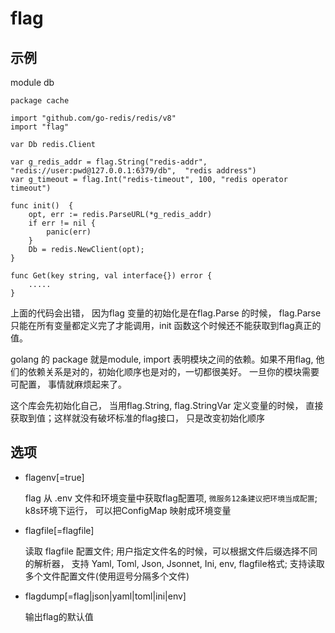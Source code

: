 
# flag

## 示例

module db

```golang
package cache

import "github.com/go-redis/redis/v8"
import "flag"

var Db redis.Client

var g_redis_addr = flag.String("redis-addr", "redis://user:pwd@127.0.0.1:6379/db",  "redis address")
var g_timeout = flag.Int("redis-timeout", 100, "redis operator timeout")

func init()  {
	opt, err := redis.ParseURL(*g_redis_addr)
	if err != nil {
		panic(err)
	}
	Db = redis.NewClient(opt);
}

func Get(key string, val interface{}) error {
	.....
}

```

上面的代码会出错， 因为flag 变量的初始化是在flag.Parse 的时候， flag.Parse 只能在所有变量都定义完了才能调用，init 函数这个时候还不能获取到flag真正的值。

golang 的 package 就是module,  import 表明模块之间的依赖。如果不用flag, 他们的依赖关系是对的，初始化顺序也是对的，一切都很美好。 一旦你的模块需要可配置， 事情就麻烦起来了。

这个库会先初始化自己， 当用flag.String,  flag.StringVar 定义变量的时候， 直接获取到值；这样就没有破坏标准的flag接口， 只是改变初始化顺序



## 选项
- flagenv[=true] 

	flag 从 .env 文件和环境变量中获取flag配置项, `微服务12条建议把环境当成配置`; k8s环境下运行， 可以把ConfigMap 映射成环境变量
- flagfile[=flagfile]

    读取 flagfile 配置文件; 用户指定文件名的时候，可以根据文件后缀选择不同的解析器， 支持 Yaml, Toml, Json, Jsonnet, Ini, env, flagfile格式; 支持读取多个文件配置文件(使用逗号分隔多个文件)

- flagdump[=flag|json|yaml|toml|ini|env]

	输出flag的默认值